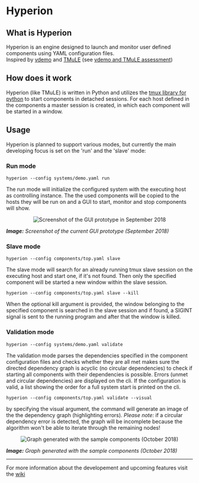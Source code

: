 # Hyperion

## What is Hyperion

Hyperion is an engine designed to launch and monitor user defined components using YAML configuration files.  
Inspired by [vdemo](https://code.cor-lab.org/projects/vdemo) and [TMuLE](https://github.com/marc-hanheide/TMuLE) (see [vdemo and TMuLE assessment](https://github.com/DavidPL1/Hyperion/wiki/vdemo-and-TMuLE-assessment))

## How does it work
Hyperion (like TMuLE) is written in Python and utilizes the [tmux library for python](https://github.com/tmux-python/libtmux) to start components in detached sessions. For each host defined in the components a master session is created, in which each component will be started in a window.

## Usage

Hyperion is planned to support various modes, but currently the main developing focus is set on the 'run' and the 'slave' mode:

### Run mode

```
hyperion --config systems/demo.yaml run
```

The run mode will initialize the configured system with the executing host as controlling instance. The the used components will be copied to the hosts they will be run on and a GUI to start, monitor and stop components will show.

<p align="center">
  <img src="https://github.com/DavidPL1/Hyperion/wiki/img/gui-prototype-092018.png?raw=true" alt="Screenshot of the GUI prototype in September 2018"/>
</p>

***Image:*** *Screenshot of the current GUI prototype (September 2018)*

### Slave mode

```
hyperion --config components/top.yaml slave
```

The slave mode will search for an already running tmux slave session on the executing host and start one, if it's not found. Then only the specified component will be started a new window within the slave session. 

```
hyperion --config components/top.yaml slave --kill
```

When the optional kill argument is provided, the window belonging to the specified component is searched in the slave session and if found, a SIGINT signal is sent to the running program and after that the window is killed.

### Validation mode

```
hyperion --config systems/demo.yaml validate
```

The validation mode parses the dependencies specified in the component configuration files and checks whether they are all met makes sure the directed dependency graph is acyclic (no circular dependencies) to check if starting all components with their dependencies is possible.
Errors (unmet and circular dependencies) are displayed on the cli.
If the configuration is valid, a list showing the order for a full system start is printed on the cli.
 
```
hyperion --config components/top.yaml validate --visual
```

by specifying the visual argument, the command will generate an image of the the dependency graph (highlighting errors). *Please note:* if a circular dependency error is detected, the graph will be incomplete because the algorithm won't be able to iterate through the remaining nodes!
<p align="center">
  <img src="https://github.com/DavidPL1/Hyperion/wiki/img/depgraph_1-102018.png?raw=true" alt="Graph generated with the sample components (October 2018)"/>
</p>

***Image:*** *Graph generated with the sample components (October 2018)*

---------

For more information about the developement and upcoming features visit the [wiki](https://github.com/DavidPL1/Hyperion/wiki)
